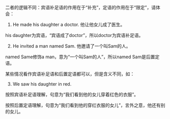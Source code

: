 二者的逻辑不同：宾语补足语的作用在于“补充”，定语的作用在于“限定”，请体会：

1. He made his daughter a doctor. 他让他女儿成了医生。

his daughter为宾语，“宾语成了doctor”，所以doctor为宾语补足语。

2. He invited a man named Sam. 他邀请了一个叫Sam的人。

named Same修饰a man，意为“一个叫Sam的人”，所以named Sam是后置定语。

某些情况看作宾语补足语和后置定语都可以，但是含义不同，如：

3. We saw his daughter in red.

按照宾语补足语理解，句意为“我们看到他的女儿穿着红色的衣服”。

按照后置定语理解，句意为“我们看到他的穿红衣服的女儿”，言外之意，他还有别的女儿。

